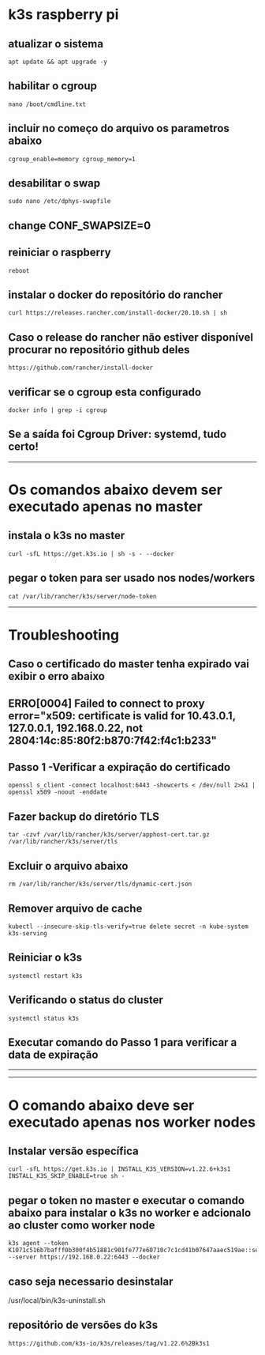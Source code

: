 # k3s raspberry pi

## atualizar o sistema
```
apt update && apt upgrade -y
```

## habilitar o cgroup
```
nano /boot/cmdline.txt
```

## incluir no começo do arquivo os parametros abaixo
```
cgroup_enable=memory cgroup_memory=1
```

## desabilitar o swap
```
sudo nano /etc/dphys-swapfile
```
## change CONF_SWAPSIZE=0
 
## reiniciar o raspberry
```
reboot
```

## instalar o docker do repositório do rancher
```
curl https://releases.rancher.com/install-docker/20.10.sh | sh
```

## Caso o release do rancher não estiver disponível procurar no repositório github deles
```
https://github.com/rancher/install-docker
```


## verificar se o cgroup esta configurado
```
docker info | grep -i cgroup
```
## Se a saída foi Cgroup Driver: systemd, tudo certo!


---------------------------------------------------------------
# Os comandos abaixo devem ser executado apenas no master     

## instala o k3s no master
```
curl -sfL https://get.k3s.io | sh -s - --docker 
```

## pegar o token para ser usado nos nodes/workers
```
cat /var/lib/rancher/k3s/server/node-token
```

---------------------------------------------------------------
# Troubleshooting
## Caso o certificado do master tenha expirado vai exibir o erro abaixo
## ERRO[0004] Failed to connect to proxy     error="x509: certificate is valid for 10.43.0.1, 127.0.0.1, 192.168.0.22, not 2804:14c:85:80f2:b870:7f42:f4c1:b233"

## Passo 1 -Verificar a expiração do certificado
```
openssl s_client -connect localhost:6443 -showcerts < /dev/null 2>&1 | openssl x509 -noout -enddate
```

## Fazer backup do diretório TLS
```
tar -czvf /var/lib/rancher/k3s/server/apphost-cert.tar.gz /var/lib/rancher/k3s/server/tls
```

## Excluir o arquivo abaixo
```
rm /var/lib/rancher/k3s/server/tls/dynamic-cert.json
```
## Remover arquivo de cache
```
kubectl --insecure-skip-tls-verify=true delete secret -n kube-system k3s-serving
```

## Reiniciar o k3s
```
systemctl restart k3s
```

## Verificando o status do cluster
```
systemctl status k3s
```

## Executar comando do Passo 1 para verificar a data de expiração


---------------------------------------------------------------

---------------------------------------------------------------
# O comando abaixo deve ser executado apenas nos worker nodes

## Instalar versão específica

```
curl -sfL https://get.k3s.io | INSTALL_K3S_VERSION=v1.22.6+k3s1 INSTALL_K3S_SKIP_ENABLE=true sh -
```

## pegar o token no master e executar o comando abaixo para instalar o k3s no worker e adcionalo ao cluster como worker node
```
k3s agent --token K1071c516b7bafff0b300f4b51881c901fe777e60710c7c1cd41b07647aaec519ae::server:d0b7c93b0b0d616b39ca5f849298d508 --server https://192.168.0.22:6443 --docker
```

## caso seja necessario desinstalar
/usr/local/bin/k3s-uninstall.sh

## repositório de versões do k3s
```
https://github.com/k3s-io/k3s/releases/tag/v1.22.6%2Bk3s1
```
